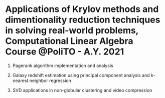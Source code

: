 # Applications of Krylov methods and dimentionality reduction techniques in solving real-world problems, Computational Linear Algebra Course @PoliTO - A.Y. 2021

1. Pagerank algorithm implementation and analysis

2. Galaxy redshift estimation using principal component analysis and k-nearest neighbor regression

3. SVD applications in non-globular clustering and video compression
